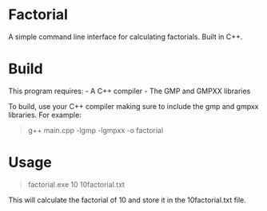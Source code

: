 # Factorial

A simple command line interface for calculating factorials. Built in C++.

# Build

This program requires:
    - A C++ compiler
    - The GMP and GMPXX libraries

To build, use your C++ compiler making sure to include the gmp and gmpxx libraries.
For example:

> g++ main.cpp -lgmp -lgmpxx -o factorial

# Usage

> factorial.exe 10 10factorial.txt

This will calculate the factorial of 10 and store it in the 10factorial.txt file.
